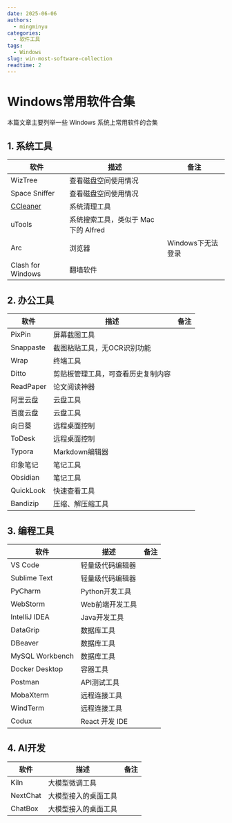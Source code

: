 ```yaml
---
date: 2025-06-06
authors:
  - mingminyu
categories:
  - 软件工具
tags:
  - Windows
slug: win-most-software-collection
readtime: 2
---
```


# Windows常用软件合集

本篇文章主要列举一些 Windows 系统上常用软件的合集

## 1. 系统工具

| 软件 | 描述 | 备注 |
| --- | --- | --- |
| WizTree | 查看磁盘空间使用情况 | |
| Space Sniffer | 查看磁盘空间使用情况 | |
| [CCleaner](https://pan.quark.cn/s/c69a96554468) | 系统清理工具 | |
| uTools | 系统搜索工具，类似于 Mac 下的 Alfred  | |
| Arc | 浏览器 | Windows下无法登录 |
| Clash for  Windows | 翻墙软件 | |

## 2. 办公工具

| 软件 | 描述 | 备注 |
| --- | --- | --- |
| PixPin | 屏幕截图工具 | |
| Snappaste | 截图粘贴工具，无OCR识别功能 |
| Wrap | 终端工具 |  |
| Ditto | 剪贴板管理工具，可查看历史复制内容 | |
| ReadPaper | 论文阅读神器 | |
| 阿里云盘 | 云盘工具 | |
| 百度云盘 | 云盘工具 | |
| 向日葵 | 远程桌面控制 | |
| ToDesk | 远程桌面控制 | |
| Typora | Markdown编辑器 | |
| 印象笔记 | 笔记工具 | |
| Obsidian | 笔记工具 | |
| QuickLook | 快速查看工具 | |
| Bandizip | 压缩、解压缩工具 | |

## 3. 编程工具

| 软件 | 描述 | 备注 |
| --- | --- | --- |
| VS Code | 轻量级代码编辑器 | |
| Sublime Text | 轻量级代码编辑器 | |
| PyCharm | Python开发工具 | |
| WebStorm | Web前端开发工具 | |
| IntelliJ IDEA | Java开发工具 | |
| DataGrip | 数据库工具 | |
| DBeaver | 数据库工具 | |
| MySQL Workbench | 数据库工具 | |
| Docker Desktop | 容器工具 | |
| Postman | API测试工具 | |
| MobaXterm | 远程连接工具 | |
| WindTerm | 远程连接工具 | |
| Codux | React 开发 IDE | |

## 4. AI开发

| 软件 | 描述 | 备注 |
| --- | --- | --- |
| Kiln | 大模型微调工具 | |
| NextChat | 大模型接入的桌面工具 | |
| ChatBox | 大模型接入的桌面工具 | |
